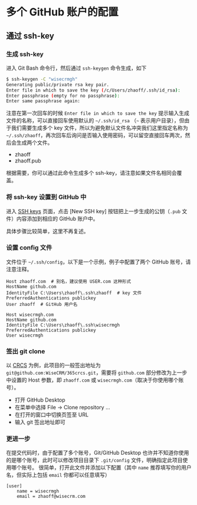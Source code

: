 # 多个 GitHub 账户的配置

## 通过 ssh-key

### 生成 ssh-key
进入 Git Bash 命令行，然后通过 `ssh-keygen` 命令生成，如下

```bash
$ ssh-keygen -C "wisecrmgh"
Generating public/private rsa key pair.
Enter file in which to save the key (/c/Users/zhaoff/.ssh/id_rsa):
Enter passphrase (empty for no passphrase):
Enter same passphrase again:
```

注意在第一次回车的时候 `Enter file in which to save the key` 提示输入生成文件的名称，可以直接回车使用默认的 `~/.ssh/id_rsa` （`~` 表示用户目录），但由于我们需要生成多个 key 文件，所以为避免默认文件名冲突我们这里指定名称为 `~/.ssh/zhaoff`，再次回车后询问是否输入使用密码，可以留空直接回车两次，然后会生成两个文件。

- zhaoff
- zhaoff.pub

根据需要，你可以通过此命令生成多个 ssh-key，请注意如果文件名相同会覆盖。

### 将 ssh-key 设置到 GitHub 中
进入 [SSH keys](https://github.com/settings/keys) 页面，点击 [New SSH key] 按钮把上一步生成的公钥（`.pub` 文件）内容添加到相应的 GitHub 账户中。

具体步骤比较简单，这里不再复述。

### 设置 config 文件
文件位于 `~/.ssh/config`，以下是一个示例，例子中配置了两个 GitHub 账号，请注意注释。

```
Host zhaoff.com  # 别名，建议使用 USER.com 这种形式
HostName github.com
IdentityFile C:\Users\zhaoff\.ssh\zhaoff  # key 文件
PreferredAuthentications publickey
User zhaoff  # GitHub 用户名

Host wisecrmgh.com
HostName github.com
IdentityFile C:\Users\zhaoff\.ssh\wisecrmgh
PreferredAuthentications publickey
User wisecrmgh
```

### 签出 git clone
以 [CRCS](https://github.com/WiseCRM/365crcs) 为例，此项目的一般签出地址为 `git@github.com:WiseCRM/365crcs.git`，需要将 `github.com` 部分修改为上一步中设置的 Host 参数，即 `zhaoff.com` 或 `wisecrmgh.com`（取决于你使用哪个账号）。

- 打开 GitHub Desktop
- 在菜单中选择 File -> Clone repository ...
- 在打开的窗口中切换页签至 URL
- 输入 git 签出地址即可

### 更进一步
在提交代码时，由于配置了多个账号，Git/GitHub Desktop 也许并不知道你使用的是哪个账号，此时可以修改项目目录下 `.git/config` 文件，明确指定此项目使用哪个账号。
很简单，打开此文件并添加以下配置（其中 `name` 推荐填写你的用户名，但实际上包括 `email` 你都可以任意填写）
```
[user]
	name = wisecrmgh
	email = zhaoff@wisecrm.com
```
